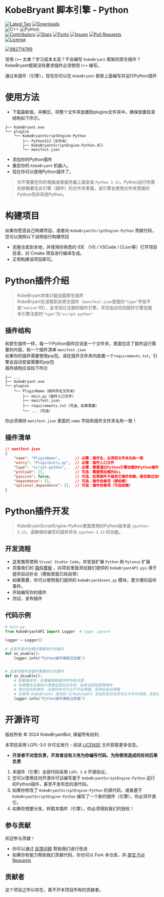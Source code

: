 # KobeBryant 脚本引擎 - Python

[![Latest Tag](https://img.shields.io/github/v/tag/KobeBryantBot/KobeBryantScriptEngine-Python?label=最新版本&style=for-the-badge)](https://github.com/KobeBryantBot/KobeBryantScriptEngine-Python/releases)
[![Downloads](https://img.shields.io/github/downloads-pre/KobeBryantBot/KobeBryantScriptEngine-Python/latest/total?style=for-the-badge&logoColor=41a3ed&label=DOWNLOADS&color=2fffdc)
](https://github.com/KobeBryantBot/KobeBryantScriptEngine-Python/releases)    
![C++](https://img.shields.io/badge/C++-23-blue?logo=C%2B%2B&logoColor=41a3ed&style=for-the-badge)
![Python](https://img.shields.io/badge/python-3.13-blue?logo=python&logoColor=edb641&style=for-the-badge)  
[![Contributors](https://img.shields.io/github/contributors/KobeBryantBot/KobeBryantScriptEngine-Python.svg?style=for-the-badge)](https://github.com/KobeBryantBot/KobeBryantScriptEngine-Python/graphs/contributors)
[![Stars](https://img.shields.io/github/stars/KobeBryantBot/KobeBryantScriptEngine-Python.svg?style=for-the-badge)](https://github.com/KobeBryantBot/KobeBryantScriptEngine-Python/stargazers)
[![Forks](https://img.shields.io/github/forks/KobeBryantBot/KobeBryantScriptEngine-Python.svg?style=for-the-badge)](https://github.com/KobeBryantBot/KobeBryantScriptEngine-Python/network/members)
[![Issues](https://img.shields.io/github/issues/KobeBryantBot/KobeBryantScriptEngine-Python.svg?style=for-the-badge)](https://github.com/KobeBryantBot/KobeBryantScriptEngine-Python/issues)
[![Pull Requests](https://img.shields.io/github/issues-pr/KobeBryantBot/KobeBryantScriptEngine-Python?style=for-the-badge)](https://github.com/KobeBryantBot/KobeBryantScriptEngine-Python/issues)   
[![License](https://img.shields.io/github/license/KobeBryantBot/KobeBryantScriptEngine-Python.svg?style=for-the-badge)](LICENSE)
  
[![982714789](https://img.shields.io/badge/QQ交流群%20982714789-pink?style=for-the-badge&logo=tencent%20qq)](https://qm.qq.com/q/78bKZ18A9O)

觉得 `C++` 太难？学习成本太高？不会编写 `KobeBryant` 框架的原生插件？  
KobeBryant框架没有要求插件必须使用 `C++` 编写。  

通过本插件（引擎），现在你可以在 `KobeBryant` 框架上面编写并运行Python插件


# 使用方法

- 下载最新版，并解压，将整个文件夹放置到plugins文件夹中。确保放置目录结构如下所示。
```text
├── KobeBryant.exe
└── plugins
    └── KobeBryantScriptEngine-Python
        ├── Python313（文件夹）
        ├── KobeBryantScriptEngine-Python.dll
        └── manifest.json
```
- 添加你的Python插件
- 重启你的 `KobeBryant` 机器人。
- 现在你可以使用Python插件了。

> 你不需要在你的电脑或者服务器上面安装 `Python 3.13`，Python运行所需的依赖都在此引擎（插件）的文件夹里面，该引擎会使用文件夹里面的Python而非系统Python。

# 构建项目
如果你愿意自己构建项目，或者向 `KobeBryantScriptEngine-Python` 贡献代码，您可以按照以下说明自行构建项目

- 克隆仓库到本地，并使用你熟悉的 IDE （VS / VSCode / CLion等）打开项目目录，对 Cmake 项目进行编译生成。
- 正常构建该项目即可。 

# Python插件介绍

> KobeBryant本体只能加载原生插件  
> KobeBryant在读取到非原生插件（`manifest.json`里面的`"type"`字段不是`"native"`时），会寻找已注册的插件引擎，并交由对应的插件引擎加载  
> 本引擎注册的`"type"`为`"script-python"`

## 插件结构

和原生插件一样，每一个Python插件应该是一个文件夹，里面包含了插件运行需要的内容，和一个插件清单 `manifest.json`  
如果你的插件需要使用pip包，请在插件文件夹内放置一个`requirements.txt`，引擎会自动安装需要的pip包  
插件结构应该如下所示

```text
├── ...
├── KobeBryant.exe
└── plugins
    └── PluginName（插件所在文件夹）
        ├── main.py（插件入口文件）
        ├── manifest.json
        ├── requirements.txt（可选，如果需要）
        └── ...（可选）
``` 

你必须保持 `manifest.json` 里面的 `name` 字段和插件文件夹名称一致！

## 插件清单

```json
// manifest.json
{
    "name": "PluginName",       // 必需：插件名，必须和文件夹名称一致
    "entry": "PluginEntry.py",  // 必需：插件入口文件
    "type": "script-python",    // 必需：需要通过Python引擎加载的Python插件必须填"script-python"
    "preload": [],              // 可选：需要预加载的DLL
    "passive": false,           // 可选：如果插件不被其它插件依赖，是否跳过加载（一般纯前置插件才填写true）
    "dependence": [],           // 可选：插件依赖项（硬依赖）
    "optional_dependence": [],  // 可选：插件依赖项（可选依赖）
}
```

# Python插件开发
> KobeBryantScriptEngine-Python里面使用的Python版本是 `cpython-3.13`，请确保你编写的插件符合 `cpython-3.13` 的功能。  

## 开发流程
- 这里推荐使用 `Visual Studio Code`，并安装扩展 `Python` 和 `Pylance` 扩展
- 克隆我们的 [插件模板](https://github.com/KobeBryantBot/Python-Plugin-Template) ，向项目里面添加我们提供的 `KobeBryantAPI.pyi` 用于提供自动补全（模板里面已经自带）
- 如果需要，你可以使用我们提供的 `KobeBryantEvent.py` 模块，更方便的监听事件。
- 开始编写你的插件
- 测试、发布插件

## 代码示例
```Python
# main.py
from KobeBryantAPI import Logger  # type: ignore

logger = Logger()

# 这里写插件加载时需要执行的操作
def on_enable():
    logger.info("Python插件模板已加载")


# 这里写插件加载时需要执行的操作
def on_disable():
    # 卸载插件时，你需要释放插件的所有资源
    # 你需要在这里执行清理全部后台任务，结束全部线程等操作
    # 其中监听的事件、注册的命令可以不手动清理，系统会自动清理
    # 仅使用 KobeBryant 提供的 ScheduleAPI 添加的定时任务可以不手动清理，系统会自动清理
    logger.info("Python插件模板已卸载")
```

# 开源许可

版权所有 © 2024 KobeBryantBot, 保留所有权利.

本项目采用 LGPL-3.0 许可证发行 - 阅读 [LICENSE](LICENSE) 文件获取更多信息。   

- **开发者不对您负责，开发者没有义务为你编写代码、为你使用造成的任何后果负责**
1. 本插件（引擎）全部代码采用 `LGPL 3.0` 开源协议。
2. 您可以使用任何开源许可证编写基于 `KobeBryantScriptEngine-Python` 运行的Python插件，甚至不发布您的源代码。
3. 如果你修改了 `KobeBryantScriptEngine-Python` 的源代码，或者基于 `KobeBryantScriptEngine-Python` 编写了一个新的插件（引擎），你必须开源它。
4. 如果你想要分发，转载本插件（引擎），你必须得到我们的授权！

## 参与贡献

欢迎参与贡献！  

- 你可以通过 [反馈问题](https://github.com/KobeBryantBot/KobeBryantScriptEngine-Python/issues/new/choose) 帮助我们进行改进  
- 如果你有能力帮助我们贡献代码，你也可以 Fork 本仓库，并 [提交 Pull Requests](https://github.com/KobeBryantBot/KobeBryantScriptEngine-Python/compare)

## 贡献者

这个项目之所以存在，离不开本项目所有的贡献者。

